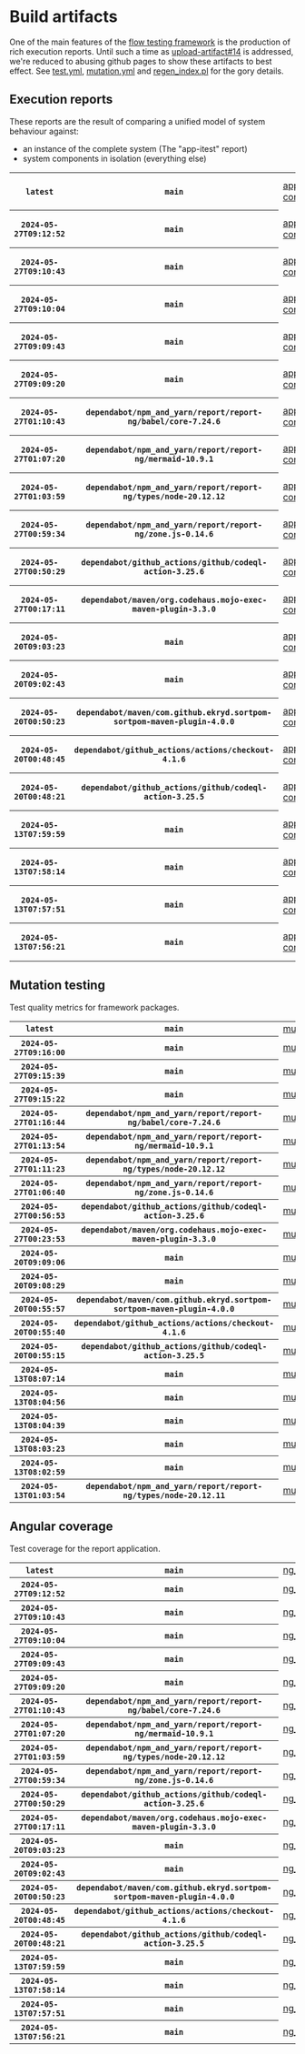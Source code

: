 # Build artifacts

One of the main features of the [flow testing framework](https://github.com/Mastercard/flow) is the production of rich execution reports.
Until such a time as [upload-artifact#14](https://github.com/actions/upload-artifact/issues/14) is addressed, we're reduced to abusing github pages to show these artifacts to best effect.
See [test.yml](https://github.com/Mastercard/flow/blob/main/.github/workflows/test.yml), [mutation.yml](https://github.com/Mastercard/flow/blob/main/.github/workflows/mutation.yml) and [regen_index.pl](https://github.com/Mastercard/flow/blob/pages/regen_index.pl) for the gory details.

## Execution reports

These reports are the result of comparing a unified model of system behaviour against:
 * an instance of the complete system (The "app-itest" report)
 * system components in isolation (everything else)

<!-- start:execution -->
<table>
	<tbody>
		<tr> <th><code>latest</code></th>
			 <th><code>main</code></th>
			<td><a href="execution/latest/app-core/target/mctf/latest/index.html">app-core</a></td>
			<td><a href="execution/latest/app-histogram/target/mctf/latest/index.html">app-histogram</a></td>
			<td><a href="execution/latest/app-itest/target/mctf/latest/index.html">app-itest</a></td>
			<td><a href="execution/latest/app-queue/target/mctf/latest/index.html">app-queue</a></td>
			<td><a href="execution/latest/app-store/target/mctf/latest/index.html">app-store</a></td>
			<td><a href="execution/latest/app-ui/target/mctf/latest/index.html">app-ui</a></td>
			<td><a href="execution/latest/app-web-ui/target/mctf/latest/index.html">app-web-ui</a></td>
		</tr>
		<tr> <th><code>2024-05-27T09:12:52</code></th>
			 <th><code>main</code></th>
			<td><a href="execution/1716801172/app-core/target/mctf/latest/index.html">app-core</a></td>
			<td><a href="execution/1716801172/app-histogram/target/mctf/latest/index.html">app-histogram</a></td>
			<td><a href="execution/1716801172/app-itest/target/mctf/latest/index.html">app-itest</a></td>
			<td><a href="execution/1716801172/app-queue/target/mctf/latest/index.html">app-queue</a></td>
			<td><a href="execution/1716801172/app-store/target/mctf/latest/index.html">app-store</a></td>
			<td><a href="execution/1716801172/app-ui/target/mctf/latest/index.html">app-ui</a></td>
			<td><a href="execution/1716801172/app-web-ui/target/mctf/latest/index.html">app-web-ui</a></td>
		</tr>
		<tr> <th><code>2024-05-27T09:10:43</code></th>
			 <th><code>main</code></th>
			<td><a href="execution/1716801043/app-core/target/mctf/latest/index.html">app-core</a></td>
			<td><a href="execution/1716801043/app-histogram/target/mctf/latest/index.html">app-histogram</a></td>
			<td><a href="execution/1716801043/app-itest/target/mctf/latest/index.html">app-itest</a></td>
			<td><a href="execution/1716801043/app-queue/target/mctf/latest/index.html">app-queue</a></td>
			<td><a href="execution/1716801043/app-store/target/mctf/latest/index.html">app-store</a></td>
			<td><a href="execution/1716801043/app-ui/target/mctf/latest/index.html">app-ui</a></td>
			<td><a href="execution/1716801043/app-web-ui/target/mctf/latest/index.html">app-web-ui</a></td>
		</tr>
		<tr> <th><code>2024-05-27T09:10:04</code></th>
			 <th><code>main</code></th>
			<td><a href="execution/1716801004/app-core/target/mctf/latest/index.html">app-core</a></td>
			<td><a href="execution/1716801004/app-histogram/target/mctf/latest/index.html">app-histogram</a></td>
			<td><a href="execution/1716801004/app-itest/target/mctf/latest/index.html">app-itest</a></td>
			<td><a href="execution/1716801004/app-queue/target/mctf/latest/index.html">app-queue</a></td>
			<td><a href="execution/1716801004/app-store/target/mctf/latest/index.html">app-store</a></td>
			<td><a href="execution/1716801004/app-ui/target/mctf/latest/index.html">app-ui</a></td>
			<td><a href="execution/1716801004/app-web-ui/target/mctf/latest/index.html">app-web-ui</a></td>
		</tr>
		<tr> <th><code>2024-05-27T09:09:43</code></th>
			 <th><code>main</code></th>
			<td><a href="execution/1716800983/app-core/target/mctf/latest/index.html">app-core</a></td>
			<td><a href="execution/1716800983/app-histogram/target/mctf/latest/index.html">app-histogram</a></td>
			<td><a href="execution/1716800983/app-itest/target/mctf/latest/index.html">app-itest</a></td>
			<td><a href="execution/1716800983/app-queue/target/mctf/latest/index.html">app-queue</a></td>
			<td><a href="execution/1716800983/app-store/target/mctf/latest/index.html">app-store</a></td>
			<td><a href="execution/1716800983/app-ui/target/mctf/latest/index.html">app-ui</a></td>
			<td><a href="execution/1716800983/app-web-ui/target/mctf/latest/index.html">app-web-ui</a></td>
		</tr>
		<tr> <th><code>2024-05-27T09:09:20</code></th>
			 <th><code>main</code></th>
			<td><a href="execution/1716800960/app-core/target/mctf/latest/index.html">app-core</a></td>
			<td><a href="execution/1716800960/app-histogram/target/mctf/latest/index.html">app-histogram</a></td>
			<td><a href="execution/1716800960/app-itest/target/mctf/latest/index.html">app-itest</a></td>
			<td><a href="execution/1716800960/app-queue/target/mctf/latest/index.html">app-queue</a></td>
			<td><a href="execution/1716800960/app-store/target/mctf/latest/index.html">app-store</a></td>
			<td><a href="execution/1716800960/app-ui/target/mctf/latest/index.html">app-ui</a></td>
			<td><a href="execution/1716800960/app-web-ui/target/mctf/latest/index.html">app-web-ui</a></td>
		</tr>
		<tr> <th><code>2024-05-27T01:10:43</code></th>
			 <th><code>dependabot/npm_and_yarn/report/report-ng/babel/core-7.24.6</code></th>
			<td><a href="execution/1716772243/app-core/target/mctf/latest/index.html">app-core</a></td>
			<td><a href="execution/1716772243/app-histogram/target/mctf/latest/index.html">app-histogram</a></td>
			<td><a href="execution/1716772243/app-itest/target/mctf/latest/index.html">app-itest</a></td>
			<td><a href="execution/1716772243/app-queue/target/mctf/latest/index.html">app-queue</a></td>
			<td><a href="execution/1716772243/app-store/target/mctf/latest/index.html">app-store</a></td>
			<td><a href="execution/1716772243/app-ui/target/mctf/latest/index.html">app-ui</a></td>
			<td><a href="execution/1716772243/app-web-ui/target/mctf/latest/index.html">app-web-ui</a></td>
		</tr>
		<tr> <th><code>2024-05-27T01:07:20</code></th>
			 <th><code>dependabot/npm_and_yarn/report/report-ng/mermaid-10.9.1</code></th>
			<td><a href="execution/1716772040/app-core/target/mctf/latest/index.html">app-core</a></td>
			<td><a href="execution/1716772040/app-histogram/target/mctf/latest/index.html">app-histogram</a></td>
			<td><a href="execution/1716772040/app-itest/target/mctf/latest/index.html">app-itest</a></td>
			<td><a href="execution/1716772040/app-queue/target/mctf/latest/index.html">app-queue</a></td>
			<td><a href="execution/1716772040/app-store/target/mctf/latest/index.html">app-store</a></td>
			<td><a href="execution/1716772040/app-ui/target/mctf/latest/index.html">app-ui</a></td>
			<td><a href="execution/1716772040/app-web-ui/target/mctf/latest/index.html">app-web-ui</a></td>
		</tr>
		<tr> <th><code>2024-05-27T01:03:59</code></th>
			 <th><code>dependabot/npm_and_yarn/report/report-ng/types/node-20.12.12</code></th>
			<td><a href="execution/1716771839/app-core/target/mctf/latest/index.html">app-core</a></td>
			<td><a href="execution/1716771839/app-histogram/target/mctf/latest/index.html">app-histogram</a></td>
			<td><a href="execution/1716771839/app-itest/target/mctf/latest/index.html">app-itest</a></td>
			<td><a href="execution/1716771839/app-queue/target/mctf/latest/index.html">app-queue</a></td>
			<td><a href="execution/1716771839/app-store/target/mctf/latest/index.html">app-store</a></td>
			<td><a href="execution/1716771839/app-ui/target/mctf/latest/index.html">app-ui</a></td>
			<td><a href="execution/1716771839/app-web-ui/target/mctf/latest/index.html">app-web-ui</a></td>
		</tr>
		<tr> <th><code>2024-05-27T00:59:34</code></th>
			 <th><code>dependabot/npm_and_yarn/report/report-ng/zone.js-0.14.6</code></th>
			<td><a href="execution/1716771574/app-core/target/mctf/latest/index.html">app-core</a></td>
			<td><a href="execution/1716771574/app-histogram/target/mctf/latest/index.html">app-histogram</a></td>
			<td><a href="execution/1716771574/app-itest/target/mctf/latest/index.html">app-itest</a></td>
			<td><a href="execution/1716771574/app-queue/target/mctf/latest/index.html">app-queue</a></td>
			<td><a href="execution/1716771574/app-store/target/mctf/latest/index.html">app-store</a></td>
			<td><a href="execution/1716771574/app-ui/target/mctf/latest/index.html">app-ui</a></td>
			<td><a href="execution/1716771574/app-web-ui/target/mctf/latest/index.html">app-web-ui</a></td>
		</tr>
		<tr> <th><code>2024-05-27T00:50:29</code></th>
			 <th><code>dependabot/github_actions/github/codeql-action-3.25.6</code></th>
			<td><a href="execution/1716771029/app-core/target/mctf/latest/index.html">app-core</a></td>
			<td><a href="execution/1716771029/app-histogram/target/mctf/latest/index.html">app-histogram</a></td>
			<td><a href="execution/1716771029/app-itest/target/mctf/latest/index.html">app-itest</a></td>
			<td><a href="execution/1716771029/app-queue/target/mctf/latest/index.html">app-queue</a></td>
			<td><a href="execution/1716771029/app-store/target/mctf/latest/index.html">app-store</a></td>
			<td><a href="execution/1716771029/app-ui/target/mctf/latest/index.html">app-ui</a></td>
			<td><a href="execution/1716771029/app-web-ui/target/mctf/latest/index.html">app-web-ui</a></td>
		</tr>
		<tr> <th><code>2024-05-27T00:17:11</code></th>
			 <th><code>dependabot/maven/org.codehaus.mojo-exec-maven-plugin-3.3.0</code></th>
			<td><a href="execution/1716769031/app-core/target/mctf/latest/index.html">app-core</a></td>
			<td><a href="execution/1716769031/app-histogram/target/mctf/latest/index.html">app-histogram</a></td>
			<td><a href="execution/1716769031/app-itest/target/mctf/latest/index.html">app-itest</a></td>
			<td><a href="execution/1716769031/app-queue/target/mctf/latest/index.html">app-queue</a></td>
			<td><a href="execution/1716769031/app-store/target/mctf/latest/index.html">app-store</a></td>
			<td><a href="execution/1716769031/app-ui/target/mctf/latest/index.html">app-ui</a></td>
			<td><a href="execution/1716769031/app-web-ui/target/mctf/latest/index.html">app-web-ui</a></td>
		</tr>
		<tr> <th><code>2024-05-20T09:03:23</code></th>
			 <th><code>main</code></th>
			<td><a href="execution/1716195803/app-core/target/mctf/latest/index.html">app-core</a></td>
			<td><a href="execution/1716195803/app-histogram/target/mctf/latest/index.html">app-histogram</a></td>
			<td><a href="execution/1716195803/app-itest/target/mctf/latest/index.html">app-itest</a></td>
			<td><a href="execution/1716195803/app-queue/target/mctf/latest/index.html">app-queue</a></td>
			<td><a href="execution/1716195803/app-store/target/mctf/latest/index.html">app-store</a></td>
			<td><a href="execution/1716195803/app-ui/target/mctf/latest/index.html">app-ui</a></td>
			<td><a href="execution/1716195803/app-web-ui/target/mctf/latest/index.html">app-web-ui</a></td>
		</tr>
		<tr> <th><code>2024-05-20T09:02:43</code></th>
			 <th><code>main</code></th>
			<td><a href="execution/1716195763/app-core/target/mctf/latest/index.html">app-core</a></td>
			<td><a href="execution/1716195763/app-histogram/target/mctf/latest/index.html">app-histogram</a></td>
			<td><a href="execution/1716195763/app-itest/target/mctf/latest/index.html">app-itest</a></td>
			<td><a href="execution/1716195763/app-queue/target/mctf/latest/index.html">app-queue</a></td>
			<td><a href="execution/1716195763/app-store/target/mctf/latest/index.html">app-store</a></td>
			<td><a href="execution/1716195763/app-ui/target/mctf/latest/index.html">app-ui</a></td>
			<td><a href="execution/1716195763/app-web-ui/target/mctf/latest/index.html">app-web-ui</a></td>
		</tr>
		<tr> <th><code>2024-05-20T00:50:23</code></th>
			 <th><code>dependabot/maven/com.github.ekryd.sortpom-sortpom-maven-plugin-4.0.0</code></th>
			<td><a href="execution/1716166223/app-core/target/mctf/latest/index.html">app-core</a></td>
			<td><a href="execution/1716166223/app-histogram/target/mctf/latest/index.html">app-histogram</a></td>
			<td><a href="execution/1716166223/app-itest/target/mctf/latest/index.html">app-itest</a></td>
			<td><a href="execution/1716166223/app-queue/target/mctf/latest/index.html">app-queue</a></td>
			<td><a href="execution/1716166223/app-store/target/mctf/latest/index.html">app-store</a></td>
			<td><a href="execution/1716166223/app-ui/target/mctf/latest/index.html">app-ui</a></td>
			<td><a href="execution/1716166223/app-web-ui/target/mctf/latest/index.html">app-web-ui</a></td>
		</tr>
		<tr> <th><code>2024-05-20T00:48:45</code></th>
			 <th><code>dependabot/github_actions/actions/checkout-4.1.6</code></th>
			<td><a href="execution/1716166125/app-core/target/mctf/latest/index.html">app-core</a></td>
			<td><a href="execution/1716166125/app-histogram/target/mctf/latest/index.html">app-histogram</a></td>
			<td><a href="execution/1716166125/app-itest/target/mctf/latest/index.html">app-itest</a></td>
			<td><a href="execution/1716166125/app-queue/target/mctf/latest/index.html">app-queue</a></td>
			<td><a href="execution/1716166125/app-store/target/mctf/latest/index.html">app-store</a></td>
			<td><a href="execution/1716166125/app-ui/target/mctf/latest/index.html">app-ui</a></td>
			<td><a href="execution/1716166125/app-web-ui/target/mctf/latest/index.html">app-web-ui</a></td>
		</tr>
		<tr> <th><code>2024-05-20T00:48:21</code></th>
			 <th><code>dependabot/github_actions/github/codeql-action-3.25.5</code></th>
			<td><a href="execution/1716166101/app-core/target/mctf/latest/index.html">app-core</a></td>
			<td><a href="execution/1716166101/app-histogram/target/mctf/latest/index.html">app-histogram</a></td>
			<td><a href="execution/1716166101/app-itest/target/mctf/latest/index.html">app-itest</a></td>
			<td><a href="execution/1716166101/app-queue/target/mctf/latest/index.html">app-queue</a></td>
			<td><a href="execution/1716166101/app-store/target/mctf/latest/index.html">app-store</a></td>
			<td><a href="execution/1716166101/app-ui/target/mctf/latest/index.html">app-ui</a></td>
			<td><a href="execution/1716166101/app-web-ui/target/mctf/latest/index.html">app-web-ui</a></td>
		</tr>
		<tr> <th><code>2024-05-13T07:59:59</code></th>
			 <th><code>main</code></th>
			<td><a href="execution/1715587199/app-core/target/mctf/latest/index.html">app-core</a></td>
			<td><a href="execution/1715587199/app-histogram/target/mctf/latest/index.html">app-histogram</a></td>
			<td><a href="execution/1715587199/app-itest/target/mctf/latest/index.html">app-itest</a></td>
			<td><a href="execution/1715587199/app-queue/target/mctf/latest/index.html">app-queue</a></td>
			<td><a href="execution/1715587199/app-store/target/mctf/latest/index.html">app-store</a></td>
			<td><a href="execution/1715587199/app-ui/target/mctf/latest/index.html">app-ui</a></td>
			<td><a href="execution/1715587199/app-web-ui/target/mctf/latest/index.html">app-web-ui</a></td>
		</tr>
		<tr> <th><code>2024-05-13T07:58:14</code></th>
			 <th><code>main</code></th>
			<td><a href="execution/1715587094/app-core/target/mctf/latest/index.html">app-core</a></td>
			<td><a href="execution/1715587094/app-histogram/target/mctf/latest/index.html">app-histogram</a></td>
			<td><a href="execution/1715587094/app-itest/target/mctf/latest/index.html">app-itest</a></td>
			<td><a href="execution/1715587094/app-queue/target/mctf/latest/index.html">app-queue</a></td>
			<td><a href="execution/1715587094/app-store/target/mctf/latest/index.html">app-store</a></td>
			<td><a href="execution/1715587094/app-ui/target/mctf/latest/index.html">app-ui</a></td>
			<td><a href="execution/1715587094/app-web-ui/target/mctf/latest/index.html">app-web-ui</a></td>
		</tr>
		<tr> <th><code>2024-05-13T07:57:51</code></th>
			 <th><code>main</code></th>
			<td><a href="execution/1715587071/app-core/target/mctf/latest/index.html">app-core</a></td>
			<td><a href="execution/1715587071/app-histogram/target/mctf/latest/index.html">app-histogram</a></td>
			<td><a href="execution/1715587071/app-itest/target/mctf/latest/index.html">app-itest</a></td>
			<td><a href="execution/1715587071/app-queue/target/mctf/latest/index.html">app-queue</a></td>
			<td><a href="execution/1715587071/app-store/target/mctf/latest/index.html">app-store</a></td>
			<td><a href="execution/1715587071/app-ui/target/mctf/latest/index.html">app-ui</a></td>
			<td><a href="execution/1715587071/app-web-ui/target/mctf/latest/index.html">app-web-ui</a></td>
		</tr>
		<tr> <th><code>2024-05-13T07:56:21</code></th>
			 <th><code>main</code></th>
			<td><a href="execution/1715586981/app-core/target/mctf/latest/index.html">app-core</a></td>
			<td><a href="execution/1715586981/app-histogram/target/mctf/latest/index.html">app-histogram</a></td>
			<td><a href="execution/1715586981/app-itest/target/mctf/latest/index.html">app-itest</a></td>
			<td><a href="execution/1715586981/app-queue/target/mctf/latest/index.html">app-queue</a></td>
			<td><a href="execution/1715586981/app-store/target/mctf/latest/index.html">app-store</a></td>
			<td><a href="execution/1715586981/app-ui/target/mctf/latest/index.html">app-ui</a></td>
			<td><a href="execution/1715586981/app-web-ui/target/mctf/latest/index.html">app-web-ui</a></td>
		</tr>
	</tbody>
</table>
<!-- end:execution -->

## Mutation testing

Test quality metrics for framework packages.

<!-- start:mutation -->
<table>
	<tbody>
		<tr> <th><code>latest</code></th>
			 <th><code>main</code></th>
			<td><a href="mutation/latest/mutation_report/index.html">mutation</a></td>
		</tr>
		<tr> <th><code>2024-05-27T09:16:00</code></th>
			 <th><code>main</code></th>
			<td><a href="mutation/1716801360/mutation_report/index.html">mutation</a></td>
		</tr>
		<tr> <th><code>2024-05-27T09:15:39</code></th>
			 <th><code>main</code></th>
			<td><a href="mutation/1716801339/mutation_report/index.html">mutation</a></td>
		</tr>
		<tr> <th><code>2024-05-27T09:15:22</code></th>
			 <th><code>main</code></th>
			<td><a href="mutation/1716801322/mutation_report/index.html">mutation</a></td>
		</tr>
		<tr> <th><code>2024-05-27T01:16:44</code></th>
			 <th><code>dependabot/npm_and_yarn/report/report-ng/babel/core-7.24.6</code></th>
			<td><a href="mutation/1716772604/mutation_report/index.html">mutation</a></td>
		</tr>
		<tr> <th><code>2024-05-27T01:13:54</code></th>
			 <th><code>dependabot/npm_and_yarn/report/report-ng/mermaid-10.9.1</code></th>
			<td><a href="mutation/1716772434/mutation_report/index.html">mutation</a></td>
		</tr>
		<tr> <th><code>2024-05-27T01:11:23</code></th>
			 <th><code>dependabot/npm_and_yarn/report/report-ng/types/node-20.12.12</code></th>
			<td><a href="mutation/1716772283/mutation_report/index.html">mutation</a></td>
		</tr>
		<tr> <th><code>2024-05-27T01:06:40</code></th>
			 <th><code>dependabot/npm_and_yarn/report/report-ng/zone.js-0.14.6</code></th>
			<td><a href="mutation/1716772000/mutation_report/index.html">mutation</a></td>
		</tr>
		<tr> <th><code>2024-05-27T00:56:53</code></th>
			 <th><code>dependabot/github_actions/github/codeql-action-3.25.6</code></th>
			<td><a href="mutation/1716771413/mutation_report/index.html">mutation</a></td>
		</tr>
		<tr> <th><code>2024-05-27T00:23:53</code></th>
			 <th><code>dependabot/maven/org.codehaus.mojo-exec-maven-plugin-3.3.0</code></th>
			<td><a href="mutation/1716769433/mutation_report/index.html">mutation</a></td>
		</tr>
		<tr> <th><code>2024-05-20T09:09:06</code></th>
			 <th><code>main</code></th>
			<td><a href="mutation/1716196146/mutation_report/index.html">mutation</a></td>
		</tr>
		<tr> <th><code>2024-05-20T09:08:29</code></th>
			 <th><code>main</code></th>
			<td><a href="mutation/1716196109/mutation_report/index.html">mutation</a></td>
		</tr>
		<tr> <th><code>2024-05-20T00:55:57</code></th>
			 <th><code>dependabot/maven/com.github.ekryd.sortpom-sortpom-maven-plugin-4.0.0</code></th>
			<td><a href="mutation/1716166557/mutation_report/index.html">mutation</a></td>
		</tr>
		<tr> <th><code>2024-05-20T00:55:40</code></th>
			 <th><code>dependabot/github_actions/actions/checkout-4.1.6</code></th>
			<td><a href="mutation/1716166540/mutation_report/index.html">mutation</a></td>
		</tr>
		<tr> <th><code>2024-05-20T00:55:15</code></th>
			 <th><code>dependabot/github_actions/github/codeql-action-3.25.5</code></th>
			<td><a href="mutation/1716166515/mutation_report/index.html">mutation</a></td>
		</tr>
		<tr> <th><code>2024-05-13T08:07:14</code></th>
			 <th><code>main</code></th>
			<td><a href="mutation/1715587634/mutation_report/index.html">mutation</a></td>
		</tr>
		<tr> <th><code>2024-05-13T08:04:56</code></th>
			 <th><code>main</code></th>
			<td><a href="mutation/1715587496/mutation_report/index.html">mutation</a></td>
		</tr>
		<tr> <th><code>2024-05-13T08:04:39</code></th>
			 <th><code>main</code></th>
			<td><a href="mutation/1715587479/mutation_report/index.html">mutation</a></td>
		</tr>
		<tr> <th><code>2024-05-13T08:03:23</code></th>
			 <th><code>main</code></th>
			<td><a href="mutation/1715587403/mutation_report/index.html">mutation</a></td>
		</tr>
		<tr> <th><code>2024-05-13T08:02:59</code></th>
			 <th><code>main</code></th>
			<td><a href="mutation/1715587379/mutation_report/index.html">mutation</a></td>
		</tr>
		<tr> <th><code>2024-05-13T01:03:54</code></th>
			 <th><code>dependabot/npm_and_yarn/report/report-ng/types/node-20.12.11</code></th>
			<td><a href="mutation/1715562234/mutation_report/index.html">mutation</a></td>
		</tr>
	</tbody>
</table>
<!-- end:mutation -->

## Angular coverage

Test coverage for the report application.

<!-- start:ng_coverage -->
<table>
	<tbody>
		<tr> <th><code>latest</code></th>
			 <th><code>main</code></th>
			<td><a href="ng_coverage/latest/report/index.html">ng_coverage</a></td>
		</tr>
		<tr> <th><code>2024-05-27T09:12:52</code></th>
			 <th><code>main</code></th>
			<td><a href="ng_coverage/1716801172/report/index.html">ng_coverage</a></td>
		</tr>
		<tr> <th><code>2024-05-27T09:10:43</code></th>
			 <th><code>main</code></th>
			<td><a href="ng_coverage/1716801043/report/index.html">ng_coverage</a></td>
		</tr>
		<tr> <th><code>2024-05-27T09:10:04</code></th>
			 <th><code>main</code></th>
			<td><a href="ng_coverage/1716801004/report/index.html">ng_coverage</a></td>
		</tr>
		<tr> <th><code>2024-05-27T09:09:43</code></th>
			 <th><code>main</code></th>
			<td><a href="ng_coverage/1716800983/report/index.html">ng_coverage</a></td>
		</tr>
		<tr> <th><code>2024-05-27T09:09:20</code></th>
			 <th><code>main</code></th>
			<td><a href="ng_coverage/1716800960/report/index.html">ng_coverage</a></td>
		</tr>
		<tr> <th><code>2024-05-27T01:10:43</code></th>
			 <th><code>dependabot/npm_and_yarn/report/report-ng/babel/core-7.24.6</code></th>
			<td><a href="ng_coverage/1716772243/report/index.html">ng_coverage</a></td>
		</tr>
		<tr> <th><code>2024-05-27T01:07:20</code></th>
			 <th><code>dependabot/npm_and_yarn/report/report-ng/mermaid-10.9.1</code></th>
			<td><a href="ng_coverage/1716772040/report/index.html">ng_coverage</a></td>
		</tr>
		<tr> <th><code>2024-05-27T01:03:59</code></th>
			 <th><code>dependabot/npm_and_yarn/report/report-ng/types/node-20.12.12</code></th>
			<td><a href="ng_coverage/1716771839/report/index.html">ng_coverage</a></td>
		</tr>
		<tr> <th><code>2024-05-27T00:59:34</code></th>
			 <th><code>dependabot/npm_and_yarn/report/report-ng/zone.js-0.14.6</code></th>
			<td><a href="ng_coverage/1716771574/report/index.html">ng_coverage</a></td>
		</tr>
		<tr> <th><code>2024-05-27T00:50:29</code></th>
			 <th><code>dependabot/github_actions/github/codeql-action-3.25.6</code></th>
			<td><a href="ng_coverage/1716771029/report/index.html">ng_coverage</a></td>
		</tr>
		<tr> <th><code>2024-05-27T00:17:11</code></th>
			 <th><code>dependabot/maven/org.codehaus.mojo-exec-maven-plugin-3.3.0</code></th>
			<td><a href="ng_coverage/1716769031/report/index.html">ng_coverage</a></td>
		</tr>
		<tr> <th><code>2024-05-20T09:03:23</code></th>
			 <th><code>main</code></th>
			<td><a href="ng_coverage/1716195803/report/index.html">ng_coverage</a></td>
		</tr>
		<tr> <th><code>2024-05-20T09:02:43</code></th>
			 <th><code>main</code></th>
			<td><a href="ng_coverage/1716195763/report/index.html">ng_coverage</a></td>
		</tr>
		<tr> <th><code>2024-05-20T00:50:23</code></th>
			 <th><code>dependabot/maven/com.github.ekryd.sortpom-sortpom-maven-plugin-4.0.0</code></th>
			<td><a href="ng_coverage/1716166223/report/index.html">ng_coverage</a></td>
		</tr>
		<tr> <th><code>2024-05-20T00:48:45</code></th>
			 <th><code>dependabot/github_actions/actions/checkout-4.1.6</code></th>
			<td><a href="ng_coverage/1716166125/report/index.html">ng_coverage</a></td>
		</tr>
		<tr> <th><code>2024-05-20T00:48:21</code></th>
			 <th><code>dependabot/github_actions/github/codeql-action-3.25.5</code></th>
			<td><a href="ng_coverage/1716166101/report/index.html">ng_coverage</a></td>
		</tr>
		<tr> <th><code>2024-05-13T07:59:59</code></th>
			 <th><code>main</code></th>
			<td><a href="ng_coverage/1715587199/report/index.html">ng_coverage</a></td>
		</tr>
		<tr> <th><code>2024-05-13T07:58:14</code></th>
			 <th><code>main</code></th>
			<td><a href="ng_coverage/1715587094/report/index.html">ng_coverage</a></td>
		</tr>
		<tr> <th><code>2024-05-13T07:57:51</code></th>
			 <th><code>main</code></th>
			<td><a href="ng_coverage/1715587071/report/index.html">ng_coverage</a></td>
		</tr>
		<tr> <th><code>2024-05-13T07:56:21</code></th>
			 <th><code>main</code></th>
			<td><a href="ng_coverage/1715586981/report/index.html">ng_coverage</a></td>
		</tr>
	</tbody>
</table>
<!-- end:ng_coverage -->